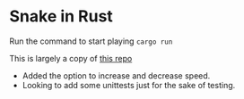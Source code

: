 # Snake in Rust

Run the command to start playing
`cargo run`

This is largely a copy of [this repo](https://github.com/jrhenderson1988/snake-rs/blob/master/src/game.rs)

* Added the option to increase and decrease speed.
* Looking to add some unittests just for the sake of testing.
